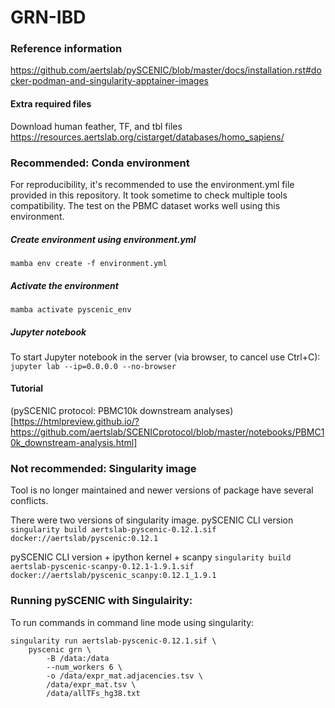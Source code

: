 # GRN-IBD

### Reference information
https://github.com/aertslab/pySCENIC/blob/master/docs/installation.rst#docker-podman-and-singularity-apptainer-images

#### Extra required files
Download human feather, TF, and tbl files
https://resources.aertslab.org/cistarget/databases/homo_sapiens/


### Recommended: Conda environment 
For reproducibility, it's recommended to use the environment.yml file provided in this repository. It took sometime to check multiple tools compatibility. The test on the PBMC dataset works well using this environment.

##### Create environment using environment.yml
`mamba env create -f environment.yml`

##### Activate the environment
`mamba activate pyscenic_env`

##### Jupyter notebook
To start Jupyter notebook in the server (via browser, to cancel use Ctrl+C):
`jupyter lab --ip=0.0.0.0 --no-browser`


#### Tutorial
(pySCENIC protocol: PBMC10k downstream analyses)[https://htmlpreview.github.io/?https://github.com/aertslab/SCENICprotocol/blob/master/notebooks/PBMC10k_downstream-analysis.html]








### Not recommended: Singularity image
Tool is no longer maintained and newer versions of package have several conflicts.

There were two versions of singularity image.
pySCENIC CLI version
`singularity build aertslab-pyscenic-0.12.1.sif docker://aertslab/pyscenic:0.12.1`

pySCENIC CLI version + ipython kernel + scanpy
`singularity build aertslab-pyscenic-scanpy-0.12.1-1.9.1.sif docker://aertslab/pyscenic_scanpy:0.12.1_1.9.1`


### Running pySCENIC with  Singulairity:
To run commands in command line mode using singularity:
```
singularity run aertslab-pyscenic-0.12.1.sif \
    pyscenic grn \
        -B /data:/data
        --num_workers 6 \
        -o /data/expr_mat.adjacencies.tsv \
        /data/expr_mat.tsv \
        /data/allTFs_hg38.txt
```